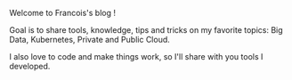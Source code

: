 Welcome to Francois's blog !

Goal is to share tools, knowledge, tips and tricks on my favorite topics: Big Data, Kubernetes, Private and Public Cloud. 

I also love to code and make things work, so I'll share with you tools I developed.